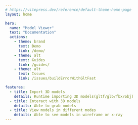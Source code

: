 ```yaml
---
# https://vitepress.dev/reference/default-theme-home-page
layout: home

hero:
  name: "Model Viewer"
  text: "Documentation"
  actions:
    - theme: brand
      text: Demo
      link: /demo/
    - theme: alt
      text: Guides
      link: /guides/
    - theme: alt
      text: Issues
      link: /issues/buildErrorWithGltFast

features:
  - title: Import 3D models
    details: Runtime importing 3D models(gltf/glb/fbx/obj)
  - title: Interact with 3D models
    details: Able to grab models
  - title: View models in different modes
    details: Able to see models in wireframe or x-ray
---
```



